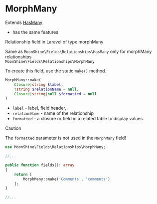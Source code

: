 # MorphMany

Extends [HasMany](https://moonshine-laravel.com/docs/resource/fields/fields-has_many)
* has the same features    

Relationship field in Laravel of type morphMany

Same as `MoonShine\Fields\Relationships\HasMany` only for morphMany relationships  
`MoonShine\Fields\Relationships\MorphMany`

To create this field, use the static `make()` method.

```php
MorphMany::make(
    Closure|string $label,
    ?string $relationName = null,
    Closure|string|null $formatted = null
)
```

- `label` - label, field header,
- `relationName` - name of the relationship
- `formatted` - a closure or field in a related table to display values.

> [!CAUTION]
> The `formatted` parameter is not used in the `MorphMany` field!

```php
use MoonShine\Fields\Relationships\MorphMany;

//...

public function fields(): array
{
    return [
        MorphMany::make('Comments', 'comments')
    ];
}

//...
```
